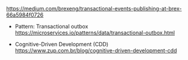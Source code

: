 https://medium.com/brexeng/transactional-events-publishing-at-brex-66a5984f0726

- Pattern: Transactional outbox
https://microservices.io/patterns/data/transactional-outbox.html

- Cognitive-Driven Development (CDD)
https://www.zup.com.br/blog/cognitive-driven-development-cdd
